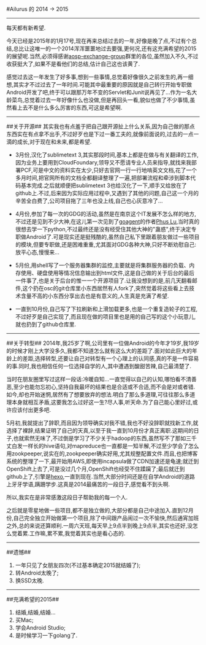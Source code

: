 #Ailurus 的 2014 -> 2015

---

每天都有新希望.

今天已经是2015年的1月17号,现在再来总结过去的一年,好像是晚了点,不过有个总结,总比让这唯一的一个2014浑浑噩噩地过去要强,更何况,还有这充满希望的2015的展望呢.当然,必须得感谢[aosp-exchange-group](https://github.com/aosp-exchange-group)群里的各位,虽然加入不久,不过收获挺大了,如果不是看他们的总结,估计自己这也该黄了.

感觉过去这一年发生了好多事,想到一些事情,总觉着好像很久之前发生的,再一细想,其实才不过过去了一年时间.可能其中最重要的原因就是自己转行开始专职做Android开发了吧,终于可以跟那万年不变的Servlet和Junit说再见了...作为一名大龄菜鸟,总觉着过去一年好像什么也没做,但是再回头一看,貌似也做了不少事情,虽然看上去不是什么多么厉害的东西,可这是希望啊.

---

##关于开源##
其实我也有点羞于把自己跟开源扯上什么关系,因为自己做的那点东西实在有点拿不出手,不过好歹也是下过一番工夫的,就像前面说的,过去的一点一滴的成长,对于现在和未来,都是希望.

 - 3月份,汉化了sublimetext 3,其实那段时间,基本上都是在做与有关翻译的工作,因为业务上要用到CloudFoundary,领导又不愿请专业人员来指导,就找来我部署PCF,可是中文的资料实在太少,只好去官网一行一行地啃英文文档,花了一个多月时间,把官网所有的文档全都翻译整理了一遍,把部署流程和牵涉到脚本代码基本完成.之后就顺便把sublimetext 3也给汉化了一下,顺手又给放在了github上.不过,后来因为实际应用过程中,又遇到了其他的问题,自己这一个月的辛苦全白费了,公司项目拖了三年也没上线,自己也心灰意冷了...

 - 4月份,参加了每一次的GDG的活动,虽然是在南京这个IT发展不怎么样的地方,不过还是见到不少大神,在这儿第一次见到了[goagent](https://github.com/goagent/goagent)的作者[Phus Lu](https://github.com/phuslu),当时真的很想去学一下python,不过最终还是没有经受住其他大神的"蛊惑",终于决定专职做Android了.可是现实还是挺残酷的,虽然自己私下里跟着朋友做过一些项目的模块,但要专职做,还是困难重重,尤其面对GDG各种大神,只好不断劝慰自己:放平心态,慢慢来...

 - 5月份,用shell写了一个服务器集群的监控,主要就是将集群服务器的负载、内存使用、硬盘使用等情况信息输出到html文件,这是自己做的关于后台的最后一件事了,也是关于后台的惟一一个开源项目了.让我没想到的是,前几天翻看邮件,这个扔在osc的git仓库里小东西居然有人fork了,突然觉着将这些看上去技术含量不高的小东西分享出去也是有意义的,人生真是充满了希望.

 - 一直到10月份,自己写了下拉刷新和上滑加载更多,也是一个重复造轮子的工程,不过好歹是自己实现了,而且现在做的项目里也是用的自己写的这个小玩意儿,就也扔到了github仓库里.

---

##关于转型##
2014年,我25岁了啊,公司里有一位做Android的今年才19岁,我19岁的时候才刚上大学没多久,我都不知道怎么就有这么大的差距了.面对如此巨大的年龄上的差距,选择转型,还要让自己对转型有一个心理上的认同感,真的不是一件容易的事.同时,我也相信任何一位选择自学的人,其中遭遇到酸甜苦辣,自己最清楚了.

当时在朋友圈里写过这样一段话:冷暖自知...一直觉得以自己的认知,哪怕看不清善恶,至少也能勿忘初心,坚持自我最坏的结果也是合适或不合适,而不会是对或者错.如今,却也开始迷惘,居然有了想要放弃的想法.明白了那么多道理,可往往那么多道理本身就相互矛盾,这要我怎么过好这一生?尽人事,听天命.为了自己能心里好过,或许应该付出更多吧.

5月初,我就提出了辞职,而且因为领导确实对我不错,我也不好没辞职就找新工作,就选择了裸辞,结果证明了自己的天真,以至于我一直到10月份才真正离职.这期间的日子,也就索然无味了,不过倒是学习了不少关于hadoop的东西,虽然写不了那如三千丈白发一样长的hive语句,对mapreduce也一直都是一知半解,不过至少学会了怎么用zookpeeper,说实在的,zookpeeper确实好用,尤其规整配置文件.而且,也把博客系统的整理了一下,最开始用AWS,即使用incapsula做了CDN加速还是龟速;就迁到OpenShift上去了,可是没过几个月,OpenShift也经受不住蹂躏了;最后就迁到github上了,引擎是[hexo](http://hexo.io/),一直到现在.当然,大部分时间还是在自学Android的道路上牙牙学语,蹒跚学步.这真是2014最痛苦的一段日子,感觉看不到头啊.

所以,我实在是非常感激这段日子帮助我的每一个人.

之后就是零星地做一些项目,都不是独立做的,大部分都是自己中途加入.直到12月份,自己完全独立开始做第一个项目,除了中间跟产品闹过一次不愉快,然后通宵加班之外,总的来说还算顺利.一周六天班,每天早上9点半到晚上9点半,其实也还好,没怎么觉着累.工作嘛,累不累,我觉着其实也是看心态的.

---

##遗憾##
1. 一年只见了女朋友四次(不过基本确定2015就结婚了);
2. 转Android太晚了;
3. 换SSD太晚.

---

##充满希望的2015##
1. 结婚,结婚,结婚...
2. 买Mac;
3. 学会Android Studio;
4. 是时候学习一下golang了.
